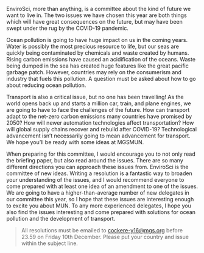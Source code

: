 EnviroSci, more than anything, is a committee about the kind of future we want to live in. The two issues we have chosen this year are both things which will have great consequences on the future, but may have been swept under the rug by the COVID-19 pandemic.

Ocean pollution is going to have huge impact on us in the coming years. Water is possibly the most precious resource to life, but our seas are quickly being contaminated by chemicals and waste created by humans. Rising carbon emissions have caused an acidification of the oceans. Waste being dumped in the sea has created huge features like the great pacific garbage patch. However, countries may rely on the consumerism and industry that fuels this pollution. A question must be asked about how to go about reducing ocean pollution.

Transport is also a critical issue, but no one has been travelling! As the world opens back up and starts a million car, train, and plane engines, we are going to have to face the challenges of the future. How can transport adapt to the net-zero carbon emissions many countries have promised by 2050? How will newer automation technologies affect transportation? How will global supply chains recover and rebuild after COVID-19? Technological advancement isn’t necessarily going to mean advancement for transport. We hope you’ll be ready with some ideas at MGSMUN.

When preparing for this committee, I would encourage you to not only read the briefing paper, but also read around the issues. There are so many different directions you can approach these issues from. EnviroSci is the committee of new ideas. Writing a resolution is a fantastic way to broaden your understanding of the issues, and I would recommend everyone to come prepared with at least one idea of an amendment to one of the issues. We are going to have a higher-than-average number of new delegates in our committee this year, so I hope that these issues are interesting enough to excite you about MUN. To any more experienced delegates, I hope you also find the issues interesting and come prepared with solutions for ocean pollution and the development of transport.

> All resolutions must be emailed to cockere-y16@mgs.org before 23.59 on Friday 10th December. Please put your country and issue within the subject line.

